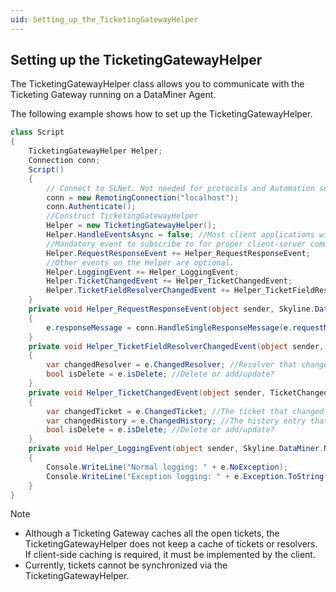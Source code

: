 ```yaml
---
uid: Setting_up_the_TicketingGatewayHelper
---
```


## Setting up the TicketingGatewayHelper

The TicketingGatewayHelper class allows you to communicate with the Ticketing Gateway running on a DataMiner Agent.

The following example shows how to set up the TicketingGatewayHelper.

```cs
class Script
{
    TicketingGatewayHelper Helper;
    Connection conn;
    Script()
    {
        // Connect to SLNet. Not needed for protocols and Automation scripts
        conn = new RemotingConnection("localhost");
        conn.Authenticate();
        //Construct TicketingGatewayHelper
        Helper = new TicketingGatewayHelper();
        Helper.HandleEventsAsync = false; //Most client applications will prefer blocking calls for event handling => false
        //Mandatory event to subscribe to for proper client-server communication
        Helper.RequestResponseEvent += Helper_RequestResponseEvent;
        //Other events on the Helper are optional.
        Helper.LoggingEvent += Helper_LoggingEvent;
        Helper.TicketChangedEvent += Helper_TicketChangedEvent;
        Helper.TicketFieldResolverChangedEvent += Helper_TicketFieldResolverChangedEvent;
    }
    private void Helper_RequestResponseEvent(object sender, Skyline.DataMiner.Net.IManager.Helper.IManagerRequestResponseEventArgs e)
    {
        e.responseMessage = conn.HandleSingleResponseMessage(e.requestMessage);
    }
    private void Helper_TicketFieldResolverChangedEvent(object sender, TicketFieldResolverChangedEventArgs e)
    {
        var changedResolver = e.ChangedResolver; //Resolver that changed
        bool isDelete = e.isDelete; //Delete or add/update?
    }
    private void Helper_TicketChangedEvent(object sender, TicketChangedEventArgs e)
    {
        var changedTicket = e.ChangedTicket; //The ticket that changed
        var changedHistory = e.ChangedHistory; //The history entry that changed
        bool isDelete = e.isDelete; //Delete or add/update?
    }
    private void Helper_LoggingEvent(object sender, Skyline.DataMiner.Net.IManager.Helper.IManagerErrorEventArgs e)
    {
        Console.WriteLine("Normal logging: " + e.NoException);
        Console.WriteLine("Exception logging: " + e.Exception.ToString());
    }
}
```

> [!NOTE]
> - Although a Ticketing Gateway caches all the open tickets, the TicketingGatewayHelper does not keep a cache of tickets or resolvers. If client-side caching is required, it must be implemented by the client.
> - Currently, tickets cannot be synchronized via the TicketingGatewayHelper.
>
